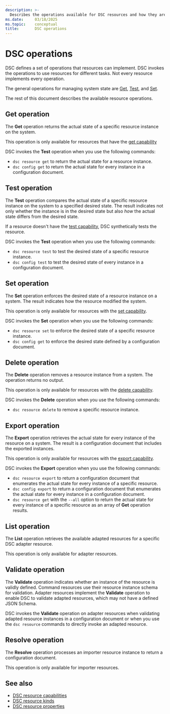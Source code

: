 ```yaml
---
description: >-
  Describes the operations available for DSC resources and how they are used.
ms.date:     03/18/2025
ms.topic:    conceptual
title:       DSC operations
---
```


# DSC operations

DSC defines a set of operations that resources can implement. DSC invokes the operations to use
resources for different tasks. Not every resource implements every operation.

The general operations for managing system state are [Get](#get-operation),
[Test](#test-operation), and [Set](#set-operation).

The rest of this document describes the available resource operations.

## Get operation

The **Get** operation returns the actual state of a specific resource instance on the system.

This operation is only available for resources that have the [get capability](capabilities.md#get)

DSC invokes the **Test** operation when you use the following commands:

- `dsc resource get` to return the actual state for a resource instance.
- `dsc config get` to return the actual state for every instance in a configuration document.

## Test operation

The **Test** operation compares the actual state of a specific resource instance on the system to a specified desired state. The result indicates not only whether the instance is in the desired state but also _how_ the actual state differs from the desired state.

If a resource doesn't have the [test capability](capabilities.md#test), DSC synthetically tests the resource.

DSC invokes the **Test** operation when you use the following commands:

- `dsc resource test` to test the desired state of a specific resource instance.
- `dsc config test` to test the desired state of every instance in a configuration document.

## Set operation

The **Set** operation enforces the desired state of a resource instance on a system. The result indicates how the resource modified the system.

This operation is only available for resources with the [set capability](capabilities.md#set).

DSC invokes the **Set** operation when you use the following commands:

- `dsc resource set` to enforce the desired state of a specific resource instance.
- `dsc config get` to enforce the desired state defined by a configuration document.

## Delete operation

The **Delete** operation removes a resource instance from a system. The operation returns no output.

This operation is only available for resources with the [delete capability](capabilities.md#delete).

DSC invokes the **Delete** operation when you use the following commands:

- `dsc resource delete` to remove a specific resource instance.

## Export operation

The **Export** operation retrieves the actual state for every instance of the resource on a system. The result is a configuration document that includes the exported instances.

This operation is only available for resources with the [export capability](capabilities.md#export).

DSC invokes the **Export** operation when you use the following commands:

- `dsc resource export` to return a configuration document that enumerates the actual state for every instance of a specific resource.
- `dsc config export` to return a configuration document that enumerates the actual state for every instance in a configuration document.
- `dsc resource get` with the `--all` option to return the actual state for every instance of a specific resource as an array of **Get** operation results.

## List operation

The **List** operation retrieves the available adapted resources for a specific DSC adapter resource.

This operation is only available for adapter resources.

## Validate operation

The **Validate** operation indicates whether an instance of the resource is validly defined. Command resources use their resource instance schema for validation. Adapter resources implement the **Validate** operation to enable DSC to validate adapted resources, which may not have a defined JSON Schema.

DSC invokes the **Validate** operation on adapter resources when validating adapted resource instances in a configuration document or when you use the `dsc resource` commands to directly invoke an adapted resource.

## Resolve operation

The **Resolve** operation processes an importer resource instance to return a configuration document.

This operation is only available for importer resources.

## See also

- [DSC resource capabilities](capabilities.md)
- [DSC resource kinds](kinds.md)
- [DSC resource properties](properties.md)
